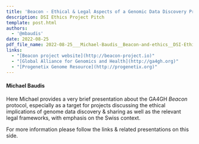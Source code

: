 ```yaml
---
title: 'Beacon - Ethical & Legal Aspects of a Genomic Data Discovery Protocol'
description: DSI Ethics Project Pitch
template: post.html 
authors:
  - '@mbaudis'
date: 2022-08-25
pdf_file_name: 2022-08-25___Michael-Baudis__Beacon-and-ethics__DSI-Ethics.pdf
links:
  - "[Beacon project website](http://beacon-project.io)"
  - "[Global Alliance for Genomics and Health](http://ga4gh.org)"
  - "[Progenetix Genome Resource](http://progenetix.org)"
---
```


#### Michael Baudis

Here Michael provides a very brief presentation about the GA4GH _Beacon_
protocol, especially as a target for projects discussing the ethical
implications of genome data discovery & sharing as well as the relevant legal
frameworks, with emphasis on the Swiss context.<!--more-->

For more information please follow the links & related presentations on this
side.